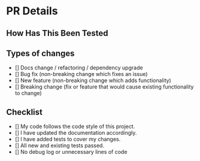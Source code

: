 # PR Details

<!--- Provide a general summary of your changes in the Title above -->

## How Has This Been Tested

<!--- Please describe in detail how you tested your changes. -->
<!--- Include details of your testing environment, and the tests you ran to -->
<!--- see how your change affects other areas of the code, etc. -->

## Types of changes

<!--- What types of changes does your code introduce? Put an `x` in all the boxes that apply: -->

- [] Docs change / refactoring / dependency upgrade
- [] Bug fix (non-breaking change which fixes an issue)
- [] New feature (non-breaking change which adds functionality)
- [] Breaking change (fix or feature that would cause existing functionality to change)

## Checklist

<!--- Go over all the following points, and put an `x` in all the boxes that apply. -->
<!--- If you're unsure about any of these, don't hesitate to ask. We're here to help! -->

- [] My code follows the code style of this project.
- [] I have updated the documentation accordingly.
- [] I have added tests to cover my changes.
- [] All new and existing tests passed.
- [] No debug log or unnecessary lines of code